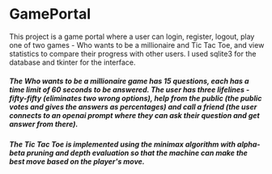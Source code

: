 # GamePortal
 This project is a game portal where a user can login, register, logout, play one of two games - Who wants to be a millionaire and Tic Tac Toe, and view statistics to compare their progress with other users. I used sqlite3 for the database and tkinter for the interface. 
##### The Who wants to be a millionaire game has 15 questions, each has a time limit of 60 seconds to be answered. The user has three lifelines - fifty-fifty (eliminates two wrong options), help from the public (the public votes and gives the answers as percentages) and call a friend (the user connects to an openai prompt where they can ask their question and get answer from there).
##### The Tic Tac Toe is implemented using the minimax algorithm with alpha-beta pruning and depth evaluation so that the machine can make the best move based on the player's move.
